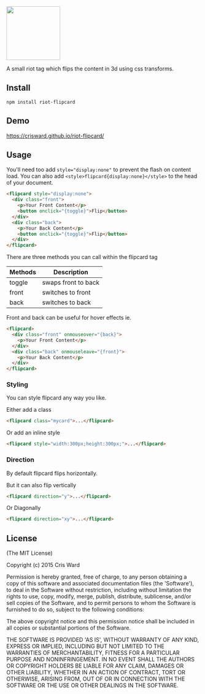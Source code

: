 <img src="https://cdn.rawgit.com/crisward/riot-flipcard/master/riot-flipcard.svg" height="140" />

A small riot tag which flips the content in 3d using css transforms.

## Install

```
npm install riot-flipcard
```

## Demo

https://crisward.github.io/riot-flipcard/

## Usage

You'll need too add `style="display:none"` to prevent the flash on content load.
You can also add `<style>flipcard{display:none}</style>` to the head of your document.

```html
<flipcard style="display:none">
  <div class="front">
    <p>Your Front Content</p>
    <button onclick="{toggle}">Flip</button>
  </div>
  <div class="back">
    <p>Your Back Content</p>
    <button onclick="{toggle}">Flip</button>
  </div>
</flipcard>
````

There are three methods you can call within the flipcard tag

|Methods   | Description          |
|-----     |------                |
|toggle    | swaps front to back  |
|front     | switches to front    |
|back      | switches to back     |


Front and back can be useful for hover effects ie.

```html
<flipcard>
  <div class="front" onmouseover="{back}">
    <p>Your Front Content</p>
  </div>
  <div class="back" onmouseleave="{front}">
    <p>Your Back Content</p>
  </div>
</flipcard>
````

### Styling

You can style flipcard any way you like. 

Either add a class

```html
<flipcard class="mycard">...</flipcard>
```
Or add an inline style

```html
<flipcard style="width:300px;height:300px;">...</flipcard>
```

### Direction

By default flipcard flips horizontally. 

But it can also flip vertically

```html
<flipcard direction="y">...</flipcard>
```
Or Diagonally
```html
<flipcard direction="xy">...</flipcard>
```

## License

(The MIT License)

Copyright (c) 2015 Cris Ward

Permission is hereby granted, free of charge, to any person obtaining a copy of this software and associated documentation files (the 'Software'), to deal in the Software without restriction, including without limitation the rights to use, copy, modify, merge, publish, distribute, sublicense, and/or sell copies of the Software, and to permit persons to whom the Software is furnished to do so, subject to the following conditions:

The above copyright notice and this permission notice shall be included in all copies or substantial portions of the Software.

THE SOFTWARE IS PROVIDED 'AS IS', WITHOUT WARRANTY OF ANY KIND, EXPRESS OR IMPLIED, INCLUDING BUT NOT LIMITED TO THE WARRANTIES OF MERCHANTABILITY, FITNESS FOR A PARTICULAR PURPOSE AND NONINFRINGEMENT. IN NO EVENT SHALL THE AUTHORS OR COPYRIGHT HOLDERS BE LIABLE FOR ANY CLAIM, DAMAGES OR OTHER LIABILITY, WHETHER IN AN ACTION OF CONTRACT, TORT OR OTHERWISE, ARISING FROM, OUT OF OR IN CONNECTION WITH THE SOFTWARE OR THE USE OR OTHER DEALINGS IN THE SOFTWARE.

